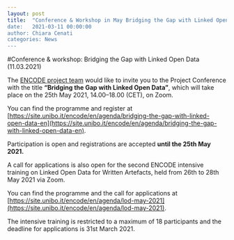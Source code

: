 ```yaml
---
layout: post
title:  "Conference & Workshop in May Bridging the Gap with Linked Open Data”
date:   2021-03-11 00:00:00
author: Chiara Cenati
categories: News
---
```


#Conference & workshop: Bridging the Gap with Linked Open Data (11.03.2021)

The [ENCODE project team](https://site.unibo.it/encode/en) would like to invite you to the Project Conference with the title **“Bridging the Gap with Linked Open Data”**, which will take place on the 25th May 2021, 14.00–18.00 (CET), on Zoom.

You can find the programme and register at [https://site.unibo.it/encode/en/agenda/bridging-the-gap-with-linked-open-data-en](https://site.unibo.it/encode/en/agenda/bridging-the-gap-with-linked-open-data-en).

Participation is open and registrations are accepted **until the 25th May 2021.**

A call for applications is also open for the second ENCODE intensive training on Linked Open Data for Written Artefacts, held from 26th to 28th May 2021 via Zoom.

You can find the programme and the call for applications at [https://site.unibo.it/encode/en/agenda/lod-may-2021](https://site.unibo.it/encode/en/agenda/lod-may-2021).

The intensive training is restricted to a maximum of 18 participants and the deadline for applications is 31st March 2021.
